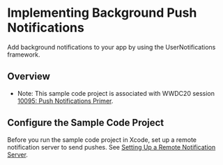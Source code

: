 # Implementing Background Push Notifications

Add background notifications to your app by using the UserNotifications framework.

## Overview

- Note: This sample code project is associated with WWDC20 session [10095: Push Notifications Primer](https://developer.apple.com/wwdc20/10095/).

## Configure the Sample Code Project

Before you run the sample code project in Xcode, set up a remote notification server to send pushes. See [Setting Up a Remote Notification Server](https://developer.apple.com/documentation/usernotifications/setting_up_a_remote_notification_server).
